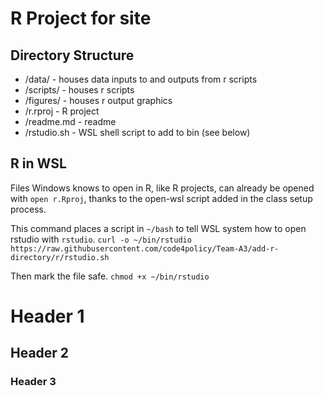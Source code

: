 # R Project for site

## Directory Structure
- /data/ - houses data inputs to and outputs from r scripts
- /scripts/ - houses r scripts
- /figures/ - houses r output graphics
- /r.rproj - R project
- /readme.md - readme
- /rstudio.sh - WSL shell script to add to bin (see below)

## R in WSL
Files Windows knows to open in R, like R projects, can already be opened with `open r.Rproj`, thanks to the open-wsl script added in the class setup process. 

This command places a script in `~/bash` to tell WSL system how to open rstudio with `rstudio`.
`curl -o ~/bin/rstudio https://raw.githubusercontent.com/code4policy/Team-A3/add-r-directory/r/rstudio.sh` 

Then mark the file safe. 
`chmod +x ~/bin/rstudio`









# Header 1
## Header 2
### Header 3